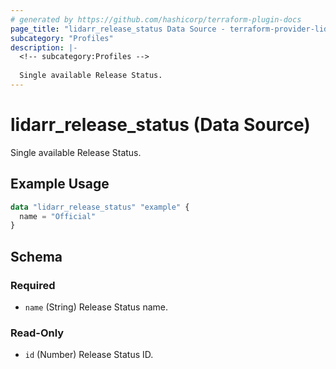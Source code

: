 ```yaml
---
# generated by https://github.com/hashicorp/terraform-plugin-docs
page_title: "lidarr_release_status Data Source - terraform-provider-lidarr"
subcategory: "Profiles"
description: |-
  <!-- subcategory:Profiles -->
  
  Single available Release Status.
---
```


# lidarr_release_status (Data Source)

<!-- subcategory:Profiles -->
Single available Release Status.

## Example Usage

```terraform
data "lidarr_release_status" "example" {
  name = "Official"
}
```

<!-- schema generated by tfplugindocs -->
## Schema

### Required

- `name` (String) Release Status name.

### Read-Only

- `id` (Number) Release Status ID.


